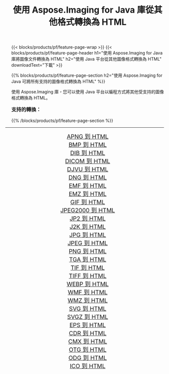 ﻿---
title: 使用 Aspose.Imaging for Java 庫從其他格式轉換為 HTML 
weight: 3920
url: /zh-hant/java/conversion/to/html/ 
lang: zh-hant
langdirlevel: 2
locales: zh-hans,ja,it,ru,de,es,fr,nl,id,lt,pl,pt,vi,tr,ko,zh-hant,ar,hi,th,sv,cs,uk,he
description: 使用 Aspose.Imaging，您可以使用 Java 從其他格式轉換為 HTML
---

{{< blocks/products/pf/feature-page-wrap >}}
{{< blocks/products/pf/feature-page-header h1="使用 Aspose.Imaging for Java 庫將圖像文件轉換為 HTML" h2="使用 Java 平台從其他圖像格式轉換為 HTML" downloadText="下載" >}}


{{% blocks/products/pf/feature-page-section  h2="使用 Aspose.Imaging for Java 可將所有支持的圖像格式轉換為 HTML" %}}
<p align=justify>使用 Aspose.Imaging 庫，您可以使用 Java 平台以編程方式將其他受支持的圖像格式轉換為 HTML。</p>
<h3 style="margin-top:16px;">
支持的轉換：
</h3>
{{% /blocks/products/pf/feature-page-section %}}
<div class="container-fluid productfamilypage bg-gray">
    <div class="convertypes bg-gray agp-content section">
        <div class="container">
		<hr style="margin-left:-20px;"/>
		<div class="row other-converters" style="gap: 10px;font-size: 19px;text-align:center;">
		    <div class='col-md-3 other-converter remove-lp remove-rp'><a href="/imaging/zh-hant/java/conversion/apng-to-html/" style="padding:15px;">APNG 到 HTML</a></div>
<div class='col-md-3 other-converter remove-lp remove-rp'><a href="/imaging/zh-hant/java/conversion/bmp-to-html/" style="padding:15px;">BMP 到 HTML</a></div>
<div class='col-md-3 other-converter remove-lp remove-rp'><a href="/imaging/zh-hant/java/conversion/dib-to-html/" style="padding:15px;">DIB 到 HTML</a></div>
<div class='col-md-3 other-converter remove-lp remove-rp'><a href="/imaging/zh-hant/java/conversion/dicom-to-html/" style="padding:15px;">DICOM 到 HTML</a></div>
<div class='col-md-3 other-converter remove-lp remove-rp'><a href="/imaging/zh-hant/java/conversion/djvu-to-html/" style="padding:15px;">DJVU 到 HTML</a></div>
<div class='col-md-3 other-converter remove-lp remove-rp'><a href="/imaging/zh-hant/java/conversion/dng-to-html/" style="padding:15px;">DNG 到 HTML</a></div>
<div class='col-md-3 other-converter remove-lp remove-rp'><a href="/imaging/zh-hant/java/conversion/emf-to-html/" style="padding:15px;">EMF 到 HTML</a></div>
<div class='col-md-3 other-converter remove-lp remove-rp'><a href="/imaging/zh-hant/java/conversion/emz-to-html/" style="padding:15px;">EMZ 到 HTML</a></div>
<div class='col-md-3 other-converter remove-lp remove-rp'><a href="/imaging/zh-hant/java/conversion/gif-to-html/" style="padding:15px;">GIF 到 HTML</a></div>
<div class='col-md-3 other-converter remove-lp remove-rp'><a href="/imaging/zh-hant/java/conversion/jpeg2000-to-html/" style="padding:15px;">JPEG2000 到 HTML</a></div>
<div class='col-md-3 other-converter remove-lp remove-rp'><a href="/imaging/zh-hant/java/conversion/jp2-to-html/" style="padding:15px;">JP2 到 HTML</a></div>
<div class='col-md-3 other-converter remove-lp remove-rp'><a href="/imaging/zh-hant/java/conversion/j2k-to-html/" style="padding:15px;">J2K 到 HTML</a></div>
<div class='col-md-3 other-converter remove-lp remove-rp'><a href="/imaging/zh-hant/java/conversion/jpg-to-html/" style="padding:15px;">JPG 到 HTML</a></div>
<div class='col-md-3 other-converter remove-lp remove-rp'><a href="/imaging/zh-hant/java/conversion/jpeg-to-html/" style="padding:15px;">JPEG 到 HTML</a></div>
<div class='col-md-3 other-converter remove-lp remove-rp'><a href="/imaging/zh-hant/java/conversion/png-to-html/" style="padding:15px;">PNG 到 HTML</a></div>
<div class='col-md-3 other-converter remove-lp remove-rp'><a href="/imaging/zh-hant/java/conversion/tga-to-html/" style="padding:15px;">TGA 到 HTML</a></div>
<div class='col-md-3 other-converter remove-lp remove-rp'><a href="/imaging/zh-hant/java/conversion/tif-to-html/" style="padding:15px;">TIF 到 HTML</a></div>
<div class='col-md-3 other-converter remove-lp remove-rp'><a href="/imaging/zh-hant/java/conversion/tiff-to-html/" style="padding:15px;">TIFF 到 HTML</a></div>
<div class='col-md-3 other-converter remove-lp remove-rp'><a href="/imaging/zh-hant/java/conversion/webp-to-html/" style="padding:15px;">WEBP 到 HTML</a></div>
<div class='col-md-3 other-converter remove-lp remove-rp'><a href="/imaging/zh-hant/java/conversion/wmf-to-html/" style="padding:15px;">WMF 到 HTML</a></div>
<div class='col-md-3 other-converter remove-lp remove-rp'><a href="/imaging/zh-hant/java/conversion/wmz-to-html/" style="padding:15px;">WMZ 到 HTML</a></div>
<div class='col-md-3 other-converter remove-lp remove-rp'><a href="/imaging/zh-hant/java/conversion/svg-to-html/" style="padding:15px;">SVG 到 HTML</a></div>
<div class='col-md-3 other-converter remove-lp remove-rp'><a href="/imaging/zh-hant/java/conversion/svgz-to-html/" style="padding:15px;">SVGZ 到 HTML</a></div>
<div class='col-md-3 other-converter remove-lp remove-rp'><a href="/imaging/zh-hant/java/conversion/eps-to-html/" style="padding:15px;">EPS 到 HTML</a></div>
<div class='col-md-3 other-converter remove-lp remove-rp'><a href="/imaging/zh-hant/java/conversion/cdr-to-html/" style="padding:15px;">CDR 到 HTML</a></div>
<div class='col-md-3 other-converter remove-lp remove-rp'><a href="/imaging/zh-hant/java/conversion/cmx-to-html/" style="padding:15px;">CMX 到 HTML</a></div>
<div class='col-md-3 other-converter remove-lp remove-rp'><a href="/imaging/zh-hant/java/conversion/otg-to-html/" style="padding:15px;">OTG 到 HTML</a></div>
<div class='col-md-3 other-converter remove-lp remove-rp'><a href="/imaging/zh-hant/java/conversion/odg-to-html/" style="padding:15px;">ODG 到 HTML</a></div>
<div class='col-md-3 other-converter remove-lp remove-rp'><a href="/imaging/zh-hant/java/conversion/ico-to-html/" style="padding:15px;">ICO 到 HTML</a></div>
                </div>
        </div>
    </div>
</div>
<br/>

